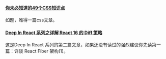 
#### [你未必知道的49个CSS知识点](https://juejin.im/post/5d3eca78e51d4561cb5dde12)
如题，难得一篇css文章。

#### [Deep In React 系列之详解 React 16 的 Diff 策略](https://mp.weixin.qq.com/s/66MxfVmnUevj6VCe0xWG4Q)
这是Deep In React 系列的第二篇文章，如果还没有读过的强烈建议你先读第一篇：详谈 React Fiber 架构(1)。
